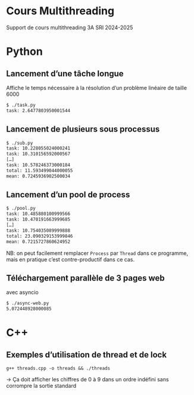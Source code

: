 # Cours Multithreading

Support de cours multithreading 3A SRI 2024-2025

# Python

## Lancement d’une tâche longue

Affiche le temps nécessaire à la résolution d’un problème linéaire de taille 6000

```bash
$ ./task.py
task: 2.6477803950001544
```

## Lancement de plusieurs sous processus

```bash
$ ./sub.py
task: 10.228055024000241
task: 10.310156592000567
[…]
task: 10.578246373000184
total: 11.593499044000055
mean: 0.7245936902500034
```

## Lancement d’un pool de process

```bash
$ ./pool.py
task: 10.485880100999566
task: 10.470191663999685
[…]
task: 10.754035089999888
total: 23.090329153999846
mean: 0.7215727860624952
```

NB: on peut facilement remplacer `Process` par `Thread` dans ce programme, mais en pratique c’est contre-productif dans
ce cas.

## Téléchargement parallèle de 3 pages web

avec asyncio

```bash
$ ./async-web.py
5.072448928000085
```

# C++

## Exemples d’utilisation de thread et de lock

```
g++ threads.cpp -o threads && ./threads
```

-> Ça doit afficher les chiffres de 0 à 9 dans un ordre indéfini sans corrompre la sortie standard
